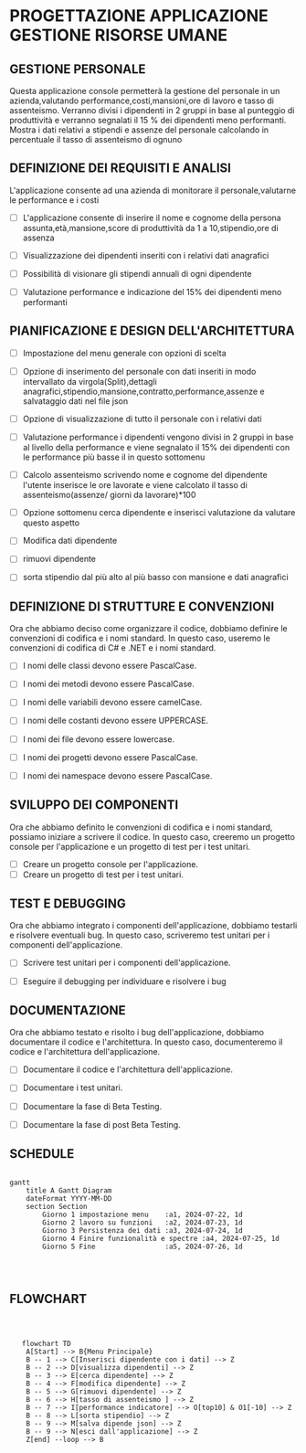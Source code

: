
 # PROGETTAZIONE APPLICAZIONE GESTIONE  RISORSE UMANE

## GESTIONE PERSONALE   

Questa applicazione console permetterà la gestione del personale in un azienda,valutando performance,costi,mansioni,ore di lavoro e tasso di assenteismo.
Verranno divisi i dipendenti in 2 gruppi in base al punteggio di produttività e verranno segnalati il 15 % dei dipendenti meno performanti.
Mostra i dati relativi a stipendi e  assenze del personale calcolando in percentuale il tasso di assenteismo di ognuno

## DEFINIZIONE DEI REQUISITI E ANALISI

L'applicazione consente ad una azienda di monitorare il personale,valutarne le performance e i costi

- [ ] L'applicazione consente di inserire il nome e cognome della persona assunta,età,mansione,score di produttività da 1 a 10,stipendio,ore di assenza

- [ ] Visualizzazione dei dipendenti inseriti con i relativi dati anagrafici 

- [ ] Possibilità di visionare gli stipendi annuali di ogni dipendente

- [ ] Valutazione performance e indicazione del 15% dei dipendenti meno performanti


## PIANIFICAZIONE E DESIGN DELL'ARCHITETTURA

- [ ] Impostazione del menu generale con opzioni di scelta

- [ ] Opzione di inserimento del personale con dati inseriti in modo intervallato da virgola(Split),dettagli anagrafici,stipendio,mansione,contratto,performance,assenze e salvataggio dati nel file json

- [ ] Opzione di visualizzazione di tutto il personale con i relativi dati

- [ ] Valutazione performance i dipendenti vengono divisi in 2 gruppi in base al livello della performance e viene segnalato il 15% dei dipendenti con le performance più basse il in questo sottomenu

- [ ] Calcolo assenteismo scrivendo nome e cognome  del dipendente l'utente inserisce  le ore lavorate e viene calcolato il tasso di assenteismo(assenze/ giorni da lavorare)*100

- [ ]  Opzione sottomenu  cerca dipendente e inserisci valutazione da valutare questo aspetto

- [ ]  Modifica dati dipendente 

- [ ] rimuovi dipendente

- [ ] sorta stipendio dal più alto al più basso con mansione e dati anagrafici



## DEFINIZIONE DI STRUTTURE E CONVENZIONI

Ora che abbiamo deciso come organizzare il codice, dobbiamo definire le convenzioni di codifica e i nomi standard. In questo caso, useremo le convenzioni di codifica di C# e .NET e i nomi standard.

 - [ ]  I nomi delle classi devono essere PascalCase.
 - [ ]  I nomi dei metodi devono essere PascalCase.
 - [ ]  I nomi delle variabili devono essere camelCase.
 - [ ]  I nomi delle costanti devono essere UPPERCASE.
 - [ ]  I nomi dei file devono essere lowercase.
 - [ ]  I nomi dei progetti devono essere PascalCase.
 - [ ]  I nomi dei namespace devono essere PascalCase.


## SVILUPPO DEI COMPONENTI
Ora che abbiamo definito le convenzioni di codifica e i nomi standard, possiamo iniziare a scrivere il codice. In questo caso, creeremo un progetto console per l'applicazione e un progetto di test per i test unitari.

- [ ] Creare un progetto console per l'applicazione.
- [ ] Creare un progetto di test per i test unitari.

## TEST E DEBUGGING
Ora che abbiamo integrato i componenti dell'applicazione, dobbiamo testarli e risolvere eventuali bug. In questo caso, scriveremo test unitari per i componenti dell'applicazione.

 - [ ] Scrivere test unitari per i componenti dell'applicazione.
 - [ ] Eseguire il debugging per individuare e risolvere i bug



## DOCUMENTAZIONE

Ora che abbiamo testato e risolto i bug dell'applicazione, dobbiamo documentare il codice e l'architettura. In questo caso, documenteremo il codice e l'architettura dell'applicazione.

 - [ ] Documentare il codice e l'architettura dell'applicazione.

 - [ ] Documentare i test unitari.

 - [ ] Documentare la fase di Beta Testing.

 - [ ] Documentare la fase di post Beta Testing.


## SCHEDULE 
```mermaid

gantt
    title A Gantt Diagram
    dateFormat YYYY-MM-DD
    section Section
        Giorno 1 impostazione menu    :a1, 2024-07-22, 1d
        Giorno 2 lavoro su funzioni   :a2, 2024-07-23, 1d
        Giorno 3 Persistenza dei dati :a3, 2024-07-24, 1d
        Giorno 4 Finire funzionalità e spectre :a4, 2024-07-25, 1d
        Giorno 5 Fine                 :a5, 2024-07-26, 1d


   
```


## FLOWCHART
```mermaid



   flowchart TD
    A[Start] --> B{Menu Principale}
    B -- 1 --> C[Inserisci dipendente con i dati] --> Z
    B -- 2 --> D[visualizza dipendenti] --> Z
    B -- 3 --> E[cerca dipendente] --> Z
    B -- 4 --> F[modifica dipendente] --> Z
    B -- 5 --> G[rimuovi dipendente] --> Z
    B -- 6 --> H[tasso di assenteismo ] --> Z
    B -- 7 --> I[performance indicatore] --> O[top10] & O1[-10] --> Z
    B -- 8 --> L[sorta stipendio] --> Z
    B -- 9 --> M[salva dipende json] --> Z
    B -- 9 --> N[esci dall'applicazione] --> Z
    Z[end] --loop --> B

    
   

   
```
